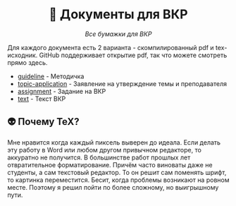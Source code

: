 <div align="center">

  # :book: Документы для ВКР

  *Все бумажки для ВКР*

</div>

Для каждого документа есть 2 варианта - скомпилированный pdf и tex-исходник. GitHub поддерживает открытие pdf, так что можете смотреть прямо здесь.

- [guideline](guideline.pdf) - Методичка
- [topic-application](topic-application.pdf) - Заявление на утверждение темы и преподавателя
- [assignment](assignment.pdf) - Задание на ВКР
- [text](text/text.pdf) - Текст ВКР

## :alien: Почему TeX?

Мне нравится когда каждый пиксель выверен до идеала. Если делать эту работу в Word или любом другом привычном редакторе, то аккуратно не получится. В большинстве работ прошлых лет отвратительное форматирование. Причём часто виноваты даже не студенты, а сам текстовый редактор. То он решит сам поменять шрифт, то картинка переместится. Бесит, когда проблемы возникают на ровном месте. Поэтому я решил пойти по более сложному, но выигрышному пути.
